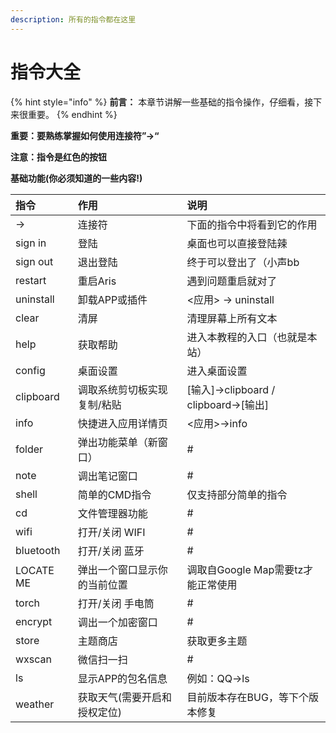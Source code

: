 ```yaml
---
description: 所有的指令都在这里
---
```


# 指令大全

{% hint style="info" %}
**前言：** 本章节讲解一些基础的指令操作，仔细看，接下来很重要。
{% endhint %}

**重要：要熟练掌握如何使用连接符”-&gt;“**

**注意：指令是红色的按钮**

**基础功能\(你必须知道的一些内容!\)**

| **指令** | **作用** | **说明** |
| :--- | :--- | :--- |
| -&gt; | 连接符 | 下面的指令中将看到它的作用 |
| sign in | 登陆 | 桌面也可以直接登陆辣 |
| sign out | 退出登陆 | 终于可以登出了（小声bb |
| restart | 重启Aris | 遇到问题重启就对了 |
| uninstall | 卸载APP或插件 | &lt;应用&gt; -&gt; uninstall |
| clear | 清屏 | 清理屏幕上所有文本 |
| help | 获取帮助 | 进入本教程的入口（也就是本站） |
| config | 桌面设置 | 进入桌面设置 |
| clipboard | 调取系统剪切板实现 复制/粘贴 | \[输入\]-&gt;clipboard / clipboard-&gt;\[输出\] |
| info | 快捷进入应用详情页 | &lt;应用&gt;-&gt;info |
| folder | 弹出功能菜单（新窗口） | \# |
| note | 调出笔记窗口 | \# |
| shell | 简单的CMD指令 | 仅支持部分简单的指令 |
| cd | 文件管理器功能 | \# |
| wifi | 打开/关闭 WIFI | \# |
| bluetooth | 打开/关闭 蓝牙 | \# |
| LOCATE ME | 弹出一个窗口显示你的当前位置 | 调取自Google Map需要tz才能正常使用 |
| torch | 打开/关闭 手电筒 | \# |
| encrypt | 调出一个加密窗口 | \# |
| store | 主题商店 | 获取更多主题 |
| wxscan | 微信扫一扫 | \# |
| ls | 显示APP的包名信息 | 例如：QQ-&gt;ls |
| weather | 获取天气\(需要开启和授权定位\) | 目前版本存在BUG，等下个版本修复 |

